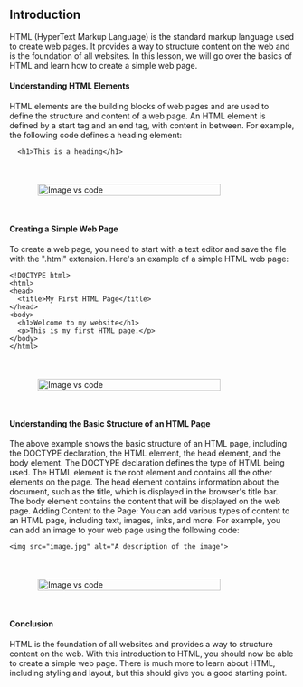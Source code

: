 ## Introduction

HTML (HyperText Markup Language) is the standard markup language used to create web pages. It provides a way to structure content on the web and is the foundation of all websites. In this lesson, we will go over the basics of HTML and learn how to create a simple web page.

#### Understanding HTML Elements

HTML elements are the building blocks of web pages and are used to define the structure and content of a web page. An HTML element is defined by a start tag and an end tag, with content in between. For example, the following code defines a heading element:

      <h1>This is a heading</h1>

<div style="display: flex;justify-content: center;margin: 50px 0px">
    <img src="/Articles/FrontEnd/HTML/intro1.png" width="80%" alt="Image vs code"/>
</div>

#### Creating a Simple Web Page

To create a web page, you need to start with a text editor and save the file with the ".html" extension. Here's an example of a simple HTML web page:

    <!DOCTYPE html>
    <html>
    <head>
      <title>My First HTML Page</title>
    </head>
    <body>
      <h1>Welcome to my website</h1>
      <p>This is my first HTML page.</p>
    </body>
    </html>

<div style="display: flex;justify-content: center;margin: 50px 0px">
    <img src="/Articles/FrontEnd/HTML/intro2.png" width="80%" alt="Image vs code"/>
</div>

#### Understanding the Basic Structure of an HTML Page

The above example shows the basic structure of an HTML page, including the DOCTYPE declaration, the HTML element, the head element, and the body element.
The DOCTYPE declaration defines the type of HTML being used.
The HTML element is the root element and contains all the other elements on the page.
The head element contains information about the document, such as the title, which is displayed in the browser's title bar.
The body element contains the content that will be displayed on the web page.
Adding Content to the Page: You can add various types of content to an HTML page, including text, images, links, and more. For example, you can add an image to your web page using the following code:

    <img src="image.jpg" alt="A description of the image">

<div style="display: flex;justify-content: center;margin: 50px 0px">
    <img src="/Articles/FrontEnd/HTML/intro3.png" width="80%" alt="Image vs code"/>
</div>

#### Conclusion

HTML is the foundation of all websites and provides a way to structure content on the web. With this introduction to HTML, you should now be able to create a simple web page. There is much more to learn about HTML, including styling and layout, but this should give you a good starting point.
